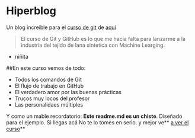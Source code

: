 # Hiperblog
Un blog increible para el [curso de git](https://www.google.com/ "curso de git") de [aquí](https://www.google.com/ "aquí")
> El curso de Git y GitHub  es lo que me hacia falta para lanzarme a la industria del tejido de lana sintetica con Machine Learging.
- niñita

##En este curso vemos de todo:
* Todos los comandos de Git
* El flujo de trabajo en GitHub
* El verdadero amor por las buenas prácticas
* Trucos muy locos del profesor
* Las personalidaes múltiples

Y como un mable recordatorio: **Este readme.md es un chiste**. Diseñado para el ejemplo. Si llegas acá No te lo tomes en serio. y mejor ve** [ a ver el curso](https://www.google.com/ " a ver el curso")**